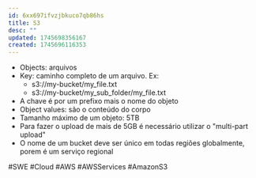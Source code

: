 ```yaml
---
id: 6xx697ifvzjbkuco7qb86hs
title: S3
desc: ""
updated: 1745698356167
created: 1745696116353
---
```


- Objects: arquivos
- Key: caminho completo de um arquivo. Ex:
  - s3://my-bucket/my_file.txt
  - s3://my-bucket/my_sub_folder/my_file.txt
- A chave é por um prefixo mais o nome do objeto
- Object values: são o conteúdo do corpo
- Tamanho máximo de um objeto: 5TB
- Para fazer o upload de mais de 5GB é necessário utilizar o "multi-part upload"
- O nome de um bucket deve ser único em todas regiões globalmente, porem é um serviço regional

#SWE #Cloud #AWS #AWSServices #AmazonS3
